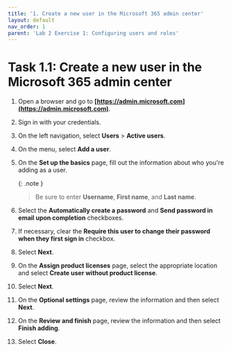 ```yaml
---
title: '1. Create a new user in the Microsoft 365 admin center'
layout: default
nav_order: 1
parent: 'Lab 2 Exercise 1: Configuring users and roles'
---
```


# Task 1.1: Create a new user in the Microsoft 365 admin center

1. Open a browser and go to **[https://admin.microsoft.com](https://admin.microsoft.com)**. 

 

1. Sign in with your credentials. 

 

1. On the left navigation, select **Users** > **Active users**. 

 

1. On the menu, select **Add a user**. 

 

1. On the **Set up the basics** page, fill out the information about who you're adding as a user. 

 
    {: .note }
    > Be sure to enter **Username**, **First name**, and **Last name**. 

 

1. Select the **Automatically create a password** and **Send password in email upon completion** checkboxes. 

 

1. If necessary, clear the **Require this user to change their password when they first sign in** checkbox. 

 

1. Select **Next**. 

 

1. On the **Assign product licenses** page, select the appropriate location and select **Create user without product license**. 

 

1. Select **Next**. 

 

1. On the **Optional settings** page, review the information and then select **Next**. 

 

1. On the **Review and finish** page, review the information and then select **Finish adding**. 

 

1. Select **Close**.

